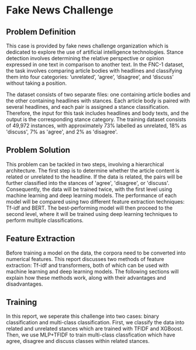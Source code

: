 # Fake News Challenge

## Problem Definition
This case is provided by fake news challenge organization which is dedicated to explore the use of artificial intelligence technologies. Stance detection involves determining the relative perspective or opinion expressed in one text in comparison to another text. In the FNC-1 dataset, the task involves comparing article bodies with headlines and classifying them into four categories: ‘unrelated’, ‘agree’, ‘disagree’, and ‘discuss’ without taking a position.

The dataset consists of two separate files: one containing article bodies and the other containing headlines with stances. Each article body is paired with several headlines, and each pair is assigned a stance classification. Therefore, the input for this task includes headlines and body texts, and the output is the corresponding stance category. The training dataset consists of 49,972 instances, with approximately 73% labelled as unrelated, 18% as 'discuss', 7% as 'agree', and 2% as 'disagree'.

## Problem Solution
This problem can be tackled in two steps, involving a hierarchical architecture. The first step is to determine whether the article content is related or unrelated to the headline. If the data is related, the pairs will be further classified into the stances of 'agree', 'disagree', or 'discuss'. Consequently, the data will be trained twice, with the first level using machine learning and deep learning models. The performance of each model will be compared using two different feature extraction techniques: Tf-idf and BERT. The best-performing model will then proceed to the second level, where it will be trained using deep learning techniques to perform multiple classifications.

## Feature Extraction
Before training a model on the data, the corpora need to be converted into numerical features. This report discusses two methods of feature extraction: Tf-idf and transformers, both of which can be used with machine learning and deep learning models. The following sections will explain how these methods work, along with their advantages and disadvantages.

## Training
In this report, we seperate this challenge into two cases: binary classification and multi-class classification. First, we classify the data into related and unrelated stances which are trained with TFIDF and XGBoost. Then, we use MLP+TFIDF to train multi-class classfication which have agree, disagree and discuss classes within related stances.


